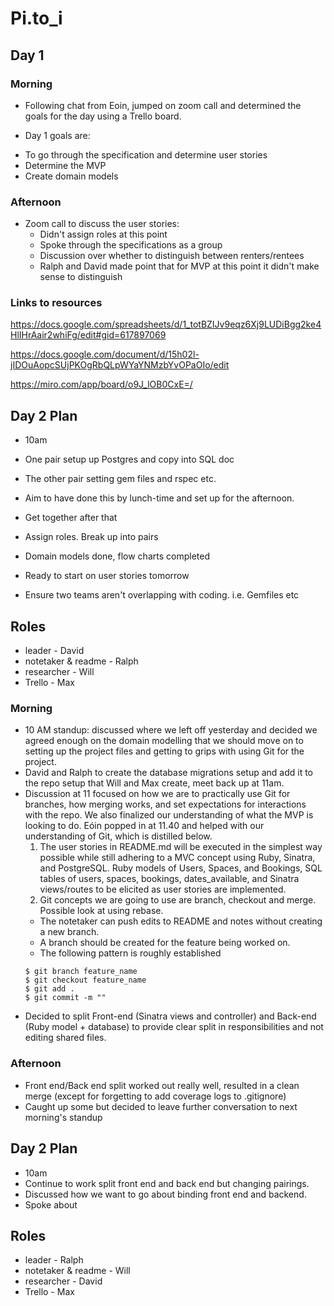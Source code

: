 # Pi.to_i

## Day 1

### Morning

* Following chat from Eoin, jumped on zoom call and determined the goals for the day using a Trello board.

* Day 1 goals are:
- To go through the specification and determine user stories
- Determine the MVP
- Create domain models

### Afternoon

- Zoom call to discuss the user stories:
  * Didn't assign roles at this point
  * Spoke through the specifications as a group
  * Discussion over whether to distinguish between renters/rentees
  * Ralph and David made point that for MVP at this point it didn't make sense to distinguish


### Links to resources

https://docs.google.com/spreadsheets/d/1_totBZIJv9eqz6Xj9LUDiBgg2ke4HlIHrAair2whiFg/edit#gid=617897069

https://docs.google.com/document/d/15h02l-jIDOuAopcSUjPKOgRbQLpWYaYNMzbYvOPaOIo/edit

https://miro.com/app/board/o9J_lOB0CxE=/

## Day 2 Plan

- 10am
- One pair setup up Postgres and copy into SQL doc
- The other pair setting gem files and rspec etc.
- Aim to have done this by lunch-time and set up for the afternoon.
- Get together after that
- Assign roles. Break up into pairs
- Domain models done, flow charts completed
- Ready to start on user stories tomorrow

- Ensure two teams aren't overlapping with coding. i.e. Gemfiles etc

## Roles

- leader - David
- notetaker & readme - Ralph
- researcher - Will
- Trello - Max

### Morning

* 10 AM standup: discussed where we left off yesterday and decided we agreed enough on the domain modelling that we should move on to setting up the project files and getting to grips with using Git for the project.
* David and Ralph to create the database migrations setup and add it to the repo setup that Will and Max create, meet back up at 11am.
* Discussion at 11 focused on how we are to practically use Git for branches, how merging works, and set expectations for interactions with the repo.  We also finalized our understanding of what the MVP is looking to do.  Eóin popped in at 11.40 and helped with our understanding of Git, which is distilled below.
  1. The user stories in README.md will be executed in the simplest way possible while still adhering to a MVC concept using Ruby, Sinatra, and PostgreSQL.  Ruby models of Users, Spaces, and Bookings, SQL tables of users, spaces, bookings, dates_available, and Sinatra views/routes to be elicited as user stories are implemented.
  2. Git concepts we are going to use are branch, checkout and merge.  Possible look at using rebase.
    - The notetaker can push edits to README and notes without creating a new branch.  
    - A branch should be created for the feature being worked on.
    - The following pattern is roughly established
    ```
    $ git branch feature_name
    $ git checkout feature_name
    $ git add .
    $ git commit -m ""
    ```
 * Decided to split Front-end (Sinatra views and controller) and Back-end (Ruby model + database) to provide clear split in responsibilities and not editing shared files.
### Afternoon

* Front end/Back end split worked out really well, resulted in a clean merge (except for forgetting to add coverage logs to .gitignore)
* Caught up some but decided to leave further conversation to next morning's standup

## Day 2 Plan

- 10am
- Continue to work split front end and back end but changing pairings.
- Discussed how we want to go about binding front end and backend.
- Spoke about 

## Roles

- leader - Ralph
- notetaker & readme - Will
- researcher - David
- Trello - Max























